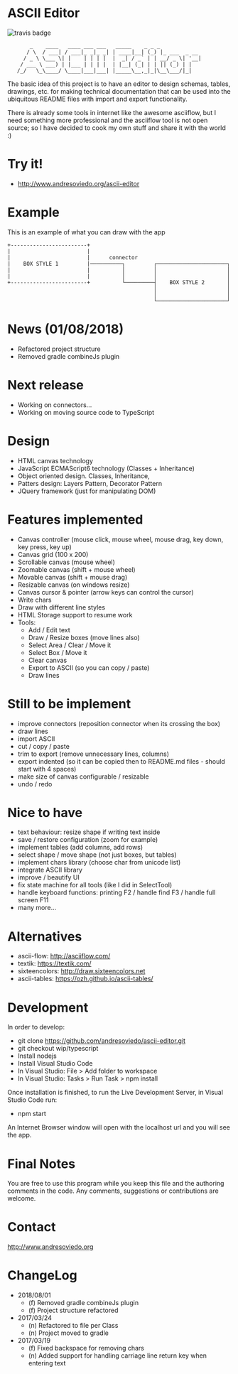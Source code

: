ASCII Editor
============

![travis badge](https://api.travis-ci.org/andresoviedo/ascii-editor.svg?branch=wip/typescript)


           _    ____   ____ ___ ___   _____    _ _ _             
          / \  / ___| / ___|_ _|_ _| | ____|__| (_) |_ ___  _ __
         / _ \ \___ \| |    | | | |  |  _| / _` | | __/ _ \| '__|
        / ___ \ ___) | |___ | | | |  | |__| (_| | | || (_) | |   
       /_/   \_\____/ \____|___|___| |_____\__,_|_|\__\___/|_|   



The basic idea of this project is to have an editor to design schemas, tables, drawings, etc. for making technical documentation that can be
used into the ubiquitous README files with import and export functionality.

There is already some tools in internet like the awesome asciiflow, but I need something more professional and the asciiflow tool is not open source;
so I have decided to cook my own stuff and share it with the world :)


Try it!
=======

* http://www.andresoviedo.org/ascii-editor


Example
=======

This is an example of what you can draw with the app



    +------------------------+                                              
    |                        |                                              
    |                        |      connector                               
    |    BOX STYLE 1         |──────────┐         ┌──────────────────────┐  
    |                        |          │         │                      │  
    |                        |          │         │                      │  
    +------------------------+          └─────────┤    BOX STYLE 2       │  
                                                  │                      │
                                                  │                      │
                                                  └──────────────────────┘


News (01/08/2018)
=================

- Refactored project structure
- Removed gradle combineJs plugin


Next release
============

- Working on connectors...
- Working on moving source code to TypeScript


Design
======

- HTML canvas technology
- JavaScript ECMAScript6 technology (Classes + Inheritance)
- Object oriented design. Classes, Inheritance,
- Patters design: Layers Pattern, Decorator Pattern
- JQuery framework (just for manipulating DOM)


Features implemented
====================

- Canvas controller (mouse click, mouse wheel, mouse drag, key down, key press, key up)
- Canvas grid (100 x 200)
- Scrollable canvas (mouse wheel)
- Zoomable canvas (shift + mouse wheel)
- Movable canvas (shift + mouse drag)
- Resizable canvas (on windows resize)
- Canvas cursor & pointer (arrow keys can control the cursor)
- Write chars
- Draw with different line styles
- HTML Storage support to resume work
- Tools:
  - Add / Edit text
  - Draw / Resize boxes (move lines also)
  - Select Area / Clear / Move it
  - Select Box / Move it
  - Clear canvas
  - Export to ASCII (so you can copy / paste)
  - Draw lines


Still to be implement
=====================

- improve connectors (reposition connector when its crossing the box)
- draw lines
- import ASCII
- cut / copy / paste
- trim to export (remove unnecessary lines, columns)
- export indented (so it can be copied then to README.md files - should start with 4 spaces)
- make size of canvas configurable / resizable
- undo / redo


Nice to have
============

- text behaviour: resize shape if writing text inside
- save / restore configuration (zoom for example)
- implement tables (add columns, add rows)
- select shape / move shape (not just boxes, but tables)
- implement chars library (choose char from unicode list)
- integrate ASCII library
- improve / beautify UI
- fix state machine for all tools (like I did in SelectTool)
- handle keyboard functions: printing F2 / handle find F3 / handle full screen F11
- many more...


Alternatives
============

* ascii-flow: http://asciiflow.com/
* textik: https://textik.com/
* sixteencolors: http://draw.sixteencolors.net
* ascii-tables: https://ozh.github.io/ascii-tables/


Development
===========

In order to develop:
* git clone https://github.com/andresoviedo/ascii-editor.git
* git checkout wip/typescript
* Install nodejs
* Install Visual Studio Code
* In Visual Studio: File > Add folder to workspace
* In Visual Studio: Tasks > Run Task > npm install

Once installation is finished, to run the Live Development Server, in Visual Studio Code run:
* npm start

An Internet Browser window will open with the localhost url and you will see the app.


Final Notes
===========

You are free to use this program while you keep this file and the authoring comments in the code. Any comments, suggestions or contributions are welcome.


Contact
=======

http://www.andresoviedo.org


ChangeLog
=========

* 2018/08/01
  * (f) Removed gradle combineJs plugin
  * (f) Project structure refactored
* 2017/03/24
  * (n) Refactored to file per Class
  * (n) Project moved to gradle
* 2017/03/19
  * (f) Fixed backspace for removing chars
  * (n) Added support for handling carriage line return key when entering text
